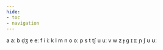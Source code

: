 ```yaml
---
hide:
- toc
- navigation
---
```

a
aː
b
d̠ʒ
e
eː
f
i
iː
k
l
m
n
o
oː
p
s
t
t̠ʃ
u
uː
v
w
z
ɟ
ɡ
ɪ
ɪː
ɲ
ʃ
ʊ
ʊː
